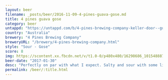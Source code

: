 ```yaml
---
layout: beer
filename: _posts/beer/2016-11-09-4-pines-guava-gose.md
title: 4 pines guava gose
category: beer
untappd: "https://untappd.com/b/4-pines-brewing-company-keller-door--guava-gose/1802051"
country: "Australia"
brewery: "4 Pines Brewing Company"
breweryURL: "/brewery/4-pines-brewing-company.html"
style: "Sour - Gose"
score: 8
img: https://scontent.xx.fbcdn.net/v/t1.0-0/p480x480/16298686_10154888757033745_9111929559211558177_n.jpg?_nc_cat=102&_nc_ht=scontent.xx&oh=3f36300a253d56ca09bb27a2fcabe7bb&oe=5D9238A7
beer-date: "2017-01-30"
desc: "Perfectly on par with what I expect. Salty and sour with some lingering flavour.  Not a great refreshing summer beer but good as a slow drink"
permalink: /beer/:title.html
---
```

